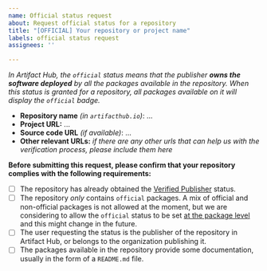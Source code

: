 ```yaml
---
name: Official status request
about: Request official status for a repository
title: "[OFFICIAL] Your repository or project name"
labels: official status request
assignees: ''

---
```


*In Artifact Hub, the `official` status means that the publisher **owns the software deployed** by *all* the packages available in the repository. When this status is granted for a repository, all packages available on it will display the `official` badge.*

- **Repository name** *(in `artifacthub.io`)*: ...
- **Project URL:** ...
- **Source code URL** *(if available)*: ...
- **Other relevant URLs:** *if there are any other urls that can help us with the verification process, please include them here*

**Before submitting this request, please confirm that your repository complies with the following requirements:**

- [ ] The repository has already obtained the [Verified Publisher](https://artifacthub.io/docs/topics/repositories/#verified-publisher) status.
- [ ] The repository *only* contains `official` packages. A mix of official and non-official packages is not allowed at the moment, but we are considering to allow the `official` status to be set [at the package level](https://github.com/artifacthub/hub/issues/972) and this might change in the future.
- [ ] The user requesting the status is the publisher of the repository in Artifact Hub, or belongs to the organization publishing it.
- [ ] The packages available in the repository provide some documentation, usually in the form of a `README.md` file.
